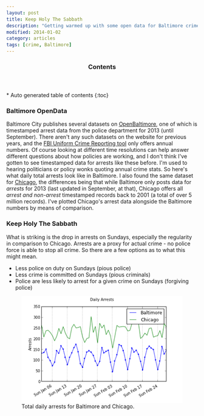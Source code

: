 ```yaml
---
layout: post
title: Keep Holy The Sabbath
description: "Getting warmed up with some open data for Baltimore crime."
modified: 2014-01-02
category: articles
tags: [crime, Baltimore]
---
```


<section id="table-of-contents" class="toc">
  <header>
    <h3>Contents</h3>
  </header>
<div id="drawer" markdown="1">
*  Auto generated table of contents
{:toc}
</div>
</section><!-- /#table-of-contents -->

### Baltimore OpenData 

Baltimore City publishes several datasets on <a href="http://data.baltimorecity.gov">OpenBaltimore</a>, one of which is timestamped arrest data from the police department for 2013 (until September).  There aren't any such datasets on the website for previous years, and the <a href="http:// www.ucrdatatool.gov/">FBI Uniform Crime Reporting tool</a> only offers annual numbers.  Of course looking at different time resolutions can help answer different questions about how policies are working, and I don't think I've gotten to see timestamped data for arrests like these before.  I'm used to hearing politicians or policy wonks quoting annual crime stats.  So here's what daily total arrests look like in Baltimore.  I also found the same dataset for <a href="https://data.cityofchicago.org">Chicago</a>, the differences being that while Baltimore only posts data for *arrests* for 2013 (last updated in September, at that), Chicago offers all *arrest and non-arrest* timestamped records back to 2001 (a total of over 5 million records).  I've plotted Chicago's arrest data alongside the Baltimore numbers by means of comparison.

### Keep Holy The Sabbath

What is striking is the drop in arrests on Sundays, especially the regularity in comparison to Chicago.  Arrests are a proxy for actual crime - no police force is able to stop all crime.  So there are a few options as to what this might mean.

* Less police on duty on Sundays (pious police)
* Less crime is committed on Sundays (pious criminals)
* Police are less likely to arrest for a given crime on Sundays (forgiving police)


<figure>
  <img src="/images/BaltCrime_TS.png" align='middle'>
  <figcaption>Total daily arrests for Baltimore and Chicago.</figcaption>
</figure>

